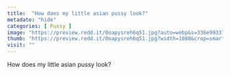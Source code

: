 ```yaml
---
title:  "How does my little asian pussy look?"
metadate: "hide"
categories: [ Pussy ]
image: "https://preview.redd.it/0oapysreh6q51.jpg?auto=webp&s=336e99337e9786e72d9460020b3d9ceedcc16458"
thumb: "https://preview.redd.it/0oapysreh6q51.jpg?width=1080&crop=smart&auto=webp&s=1522b2d9aa080b365ce57a146ee25d51f3fb1707"
visit: ""
---
```

How does my little asian pussy look?
